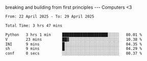 breaking and building from first principles --- Computers <3

<!--START_SECTION:waka-->

```txt
From: 22 April 2025 - To: 29 April 2025

Total Time: 3 hrs 47 mins

Python   3 hrs 1 min     ████████████████████░░░░░   80.01 %
V        23 mins         ██▓░░░░░░░░░░░░░░░░░░░░░░   10.38 %
INI      9 mins          █░░░░░░░░░░░░░░░░░░░░░░░░   04.35 %
sh       9 mins          █░░░░░░░░░░░░░░░░░░░░░░░░   04.29 %
conf     0 secs          ░░░░░░░░░░░░░░░░░░░░░░░░░   00.37 %
```

<!--END_SECTION:waka-->
